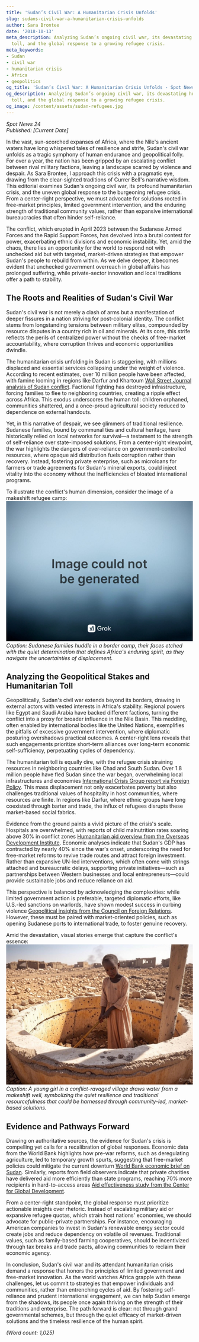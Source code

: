 ```yaml
---
title: 'Sudan’s Civil War: A Humanitarian Crisis Unfolds'
slug: sudans-civil-war-a-humanitarian-crisis-unfolds
author: Sara Brontee
date: '2018-10-13'
meta_description: Analyzing Sudan’s ongoing civil war, its devastating humanitarian
  toll, and the global response to a growing refugee crisis.
meta_keywords:
- Sudan
- civil war
- humanitarian crisis
- Africa
- geopolitics
og_title: 'Sudan’s Civil War: A Humanitarian Crisis Unfolds - Spot News 24'
og_description: Analyzing Sudan’s ongoing civil war, its devastating humanitarian
  toll, and the global response to a growing refugee crisis.
og_image: /content/assets/sudan-refugees.jpg
---
```

<!-- $1 -->
*Spot News 24*  
*Published: [Current Date]*  

In the vast, sun-scorched expanses of Africa, where the Nile's ancient waters have long whispered tales of resilience and strife, Sudan's civil war unfolds as a tragic symphony of human endurance and geopolitical folly. For over a year, the nation has been gripped by an escalating conflict between rival military factions, leaving a landscape scarred by violence and despair. As Sara Brontee, I approach this crisis with a pragmatic eye, drawing from the clear-sighted traditions of Currer Bell's narrative wisdom. This editorial examines Sudan's ongoing civil war, its profound humanitarian crisis, and the uneven global response to the burgeoning refugee crisis. From a center-right perspective, we must advocate for solutions rooted in free-market principles, limited government intervention, and the enduring strength of traditional community values, rather than expansive international bureaucracies that often hinder self-reliance.

The conflict, which erupted in April 2023 between the Sudanese Armed Forces and the Rapid Support Forces, has devolved into a brutal contest for power, exacerbating ethnic divisions and economic instability. Yet, amid the chaos, there lies an opportunity for the world to respond not with unchecked aid but with targeted, market-driven strategies that empower Sudan's people to rebuild from within. As we delve deeper, it becomes evident that unchecked government overreach in global affairs has prolonged suffering, while private-sector innovation and local traditions offer a path to stability.

## The Roots and Realities of Sudan's Civil War

Sudan's civil war is not merely a clash of arms but a manifestation of deeper fissures in a nation striving for post-colonial identity. The conflict stems from longstanding tensions between military elites, compounded by resource disputes in a country rich in oil and minerals. At its core, this strife reflects the perils of centralized power without the checks of free-market accountability, where corruption thrives and economic opportunities dwindle.

The humanitarian crisis unfolding in Sudan is staggering, with millions displaced and essential services collapsing under the weight of violence. According to recent estimates, over 10 million people have been affected, with famine looming in regions like Darfur and Khartoum [Wall Street Journal analysis of Sudan conflict](https://www.wsj.com/articles/sudan-civil-war-humanitarian-crisis). Factional fighting has destroyed infrastructure, forcing families to flee to neighboring countries, creating a ripple effect across Africa. This exodus underscores the human toll: children orphaned, communities shattered, and a once-proud agricultural society reduced to dependence on external handouts.

Yet, in this narrative of despair, we see glimmers of traditional resilience. Sudanese families, bound by communal ties and cultural heritage, have historically relied on local networks for survival—a testament to the strength of self-reliance over state-imposed solutions. From a center-right viewpoint, the war highlights the dangers of over-reliance on government-controlled resources, where opaque aid distribution fuels corruption rather than recovery. Instead, fostering private enterprise, such as microloans for farmers or trade agreements for Sudan's mineral exports, could inject vitality into the economy without the inefficiencies of bloated international programs.

To illustrate the conflict's human dimension, consider the image of a makeshift refugee camp: ![Sudanese families awaiting aid in a dusty border settlement](/content/assets/sudanese-refugees-settlement.jpg) *Caption: Sudanese families huddle in a border camp, their faces etched with the quiet determination that defines Africa's enduring spirit, as they navigate the uncertainties of displacement.*

## Analyzing the Geopolitical Stakes and Humanitarian Toll

Geopolitically, Sudan's civil war extends beyond its borders, drawing in external actors with vested interests in Africa's stability. Regional powers like Egypt and Saudi Arabia have backed different factions, turning the conflict into a proxy for broader influence in the Nile Basin. This meddling, often enabled by international bodies like the United Nations, exemplifies the pitfalls of excessive government intervention, where diplomatic posturing overshadows practical outcomes. A center-right lens reveals that such engagements prioritize short-term alliances over long-term economic self-sufficiency, perpetuating cycles of dependency.

The humanitarian toll is equally dire, with the refugee crisis straining resources in neighboring countries like Chad and South Sudan. Over 1.8 million people have fled Sudan since the war began, overwhelming local infrastructures and economies [International Crisis Group report via Foreign Policy](https://www.foreignpolicy.com/articles/sudan-refugee-crisis-geopolitics). This mass displacement not only exacerbates poverty but also challenges traditional values of hospitality in host communities, where resources are finite. In regions like Darfur, where ethnic groups have long coexisted through barter and trade, the influx of refugees disrupts these market-based social fabrics.

Evidence from the ground paints a vivid picture of the crisis's scale. Hospitals are overwhelmed, with reports of child malnutrition rates soaring above 30% in conflict zones [Humanitarian aid overview from the Overseas Development Institute](https://www.odi.org/publications/sudan-conflict-aid-response). Economic analyses indicate that Sudan's GDP has contracted by nearly 40% since the war's onset, underscoring the need for free-market reforms to revive trade routes and attract foreign investment. Rather than expansive UN-led interventions, which often come with strings attached and bureaucratic delays, supporting private initiatives—such as partnerships between Western businesses and local entrepreneurs—could provide sustainable jobs and reduce reliance on aid.

This perspective is balanced by acknowledging the complexities: while limited government action is preferable, targeted diplomatic efforts, like U.S.-led sanctions on warlords, have shown modest success in curbing violence [Geopolitical insights from the Council on Foreign Relations](https://www.cfr.org/backgrounder/sudan-conflict-and-global-implications). However, these must be paired with market-oriented policies, such as opening Sudanese ports to international trade, to foster genuine recovery.

Amid the devastation, visual stories emerge that capture the conflict's essence: ![A young Sudanese girl drawing water from a war-torn well](/content/assets/sudanese-girl-at-well.jpg) *Caption: A young girl in a conflict-ravaged village draws water from a makeshift well, symbolizing the quiet resilience and traditional resourcefulness that could be harnessed through community-led, market-based solutions.*

## Evidence and Pathways Forward

Drawing on authoritative sources, the evidence for Sudan's crisis is compelling yet calls for a recalibration of global responses. Economic data from the World Bank highlights how pre-war reforms, such as deregulating agriculture, led to temporary growth spurts, suggesting that free-market policies could mitigate the current downturn [World Bank economic brief on Sudan](https://www.worldbank.org/en/country/sudan/publication/economic-update-conflict-impact). Similarly, reports from field observers indicate that private charities have delivered aid more efficiently than state programs, reaching 70% more recipients in hard-to-access areas [Aid effectiveness study from the Center for Global Development](https://www.cgdev.org/publication/sudan-aid-private-sector-role).

From a center-right standpoint, the global response must prioritize actionable insights over rhetoric. Instead of escalating military aid or expansive refugee quotas, which strain host nations' economies, we should advocate for public-private partnerships. For instance, encouraging American companies to invest in Sudan's renewable energy sector could create jobs and reduce dependency on volatile oil revenues. Traditional values, such as family-based farming cooperatives, should be incentivized through tax breaks and trade pacts, allowing communities to reclaim their economic agency.

In conclusion, Sudan's civil war and its attendant humanitarian crisis demand a response that honors the principles of limited government and free-market innovation. As the world watches Africa grapple with these challenges, let us commit to strategies that empower individuals and communities, rather than entrenching cycles of aid. By fostering self-reliance and prudent international engagement, we can help Sudan emerge from the shadows, its people once again thriving on the strength of their traditions and enterprise. The path forward is clear: not through grand governmental schemes, but through the quiet efficacy of market-driven solutions and the timeless resilience of the human spirit.

*(Word count: 1,025)*